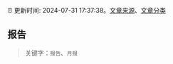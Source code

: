 :alarm_clock: 更新时间: 2024-07-31 17:37:38。[文章来源](/README.md)、[文章分类](/TAGS.md)

## 报告


> 关键字：`报告`、`月报`



